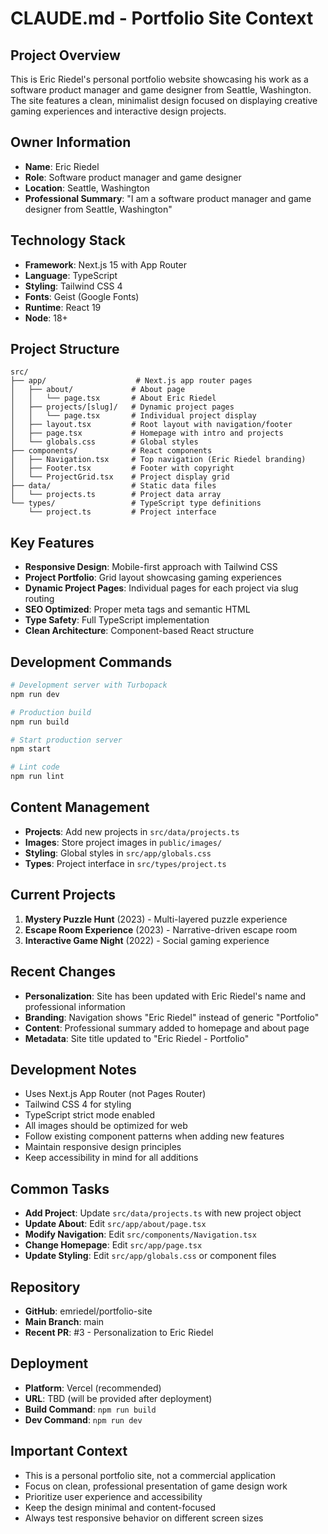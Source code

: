 # CLAUDE.md - Portfolio Site Context

## Project Overview
This is Eric Riedel's personal portfolio website showcasing his work as a software product manager and game designer from Seattle, Washington. The site features a clean, minimalist design focused on displaying creative gaming experiences and interactive design projects.

## Owner Information
- **Name**: Eric Riedel
- **Role**: Software product manager and game designer
- **Location**: Seattle, Washington
- **Professional Summary**: "I am a software product manager and game designer from Seattle, Washington"

## Technology Stack
- **Framework**: Next.js 15 with App Router
- **Language**: TypeScript
- **Styling**: Tailwind CSS 4
- **Fonts**: Geist (Google Fonts)
- **Runtime**: React 19
- **Node**: 18+

## Project Structure
```
src/
├── app/                    # Next.js app router pages
│   ├── about/             # About page
│   │   └── page.tsx       # About Eric Riedel
│   ├── projects/[slug]/   # Dynamic project pages
│   │   └── page.tsx       # Individual project display
│   ├── layout.tsx         # Root layout with navigation/footer
│   ├── page.tsx           # Homepage with intro and projects
│   └── globals.css        # Global styles
├── components/            # React components
│   ├── Navigation.tsx     # Top navigation (Eric Riedel branding)
│   ├── Footer.tsx         # Footer with copyright
│   └── ProjectGrid.tsx    # Project display grid
├── data/                  # Static data files
│   └── projects.ts        # Project data array
└── types/                 # TypeScript type definitions
    └── project.ts         # Project interface
```

## Key Features
- **Responsive Design**: Mobile-first approach with Tailwind CSS
- **Project Portfolio**: Grid layout showcasing gaming experiences
- **Dynamic Project Pages**: Individual pages for each project via slug routing
- **SEO Optimized**: Proper meta tags and semantic HTML
- **Type Safety**: Full TypeScript implementation
- **Clean Architecture**: Component-based React structure

## Development Commands
```bash
# Development server with Turbopack
npm run dev

# Production build
npm run build

# Start production server
npm start

# Lint code
npm run lint
```

## Content Management
- **Projects**: Add new projects in `src/data/projects.ts`
- **Images**: Store project images in `public/images/`
- **Styling**: Global styles in `src/app/globals.css`
- **Types**: Project interface in `src/types/project.ts`

## Current Projects
1. **Mystery Puzzle Hunt** (2023) - Multi-layered puzzle experience
2. **Escape Room Experience** (2023) - Narrative-driven escape room
3. **Interactive Game Night** (2022) - Social gaming experience

## Recent Changes
- **Personalization**: Site has been updated with Eric Riedel's name and professional information
- **Branding**: Navigation shows "Eric Riedel" instead of generic "Portfolio"
- **Content**: Professional summary added to homepage and about page
- **Metadata**: Site title updated to "Eric Riedel - Portfolio"

## Development Notes
- Uses Next.js App Router (not Pages Router)
- Tailwind CSS 4 for styling
- TypeScript strict mode enabled
- All images should be optimized for web
- Follow existing component patterns when adding new features
- Maintain responsive design principles
- Keep accessibility in mind for all additions

## Common Tasks
- **Add Project**: Update `src/data/projects.ts` with new project object
- **Update About**: Edit `src/app/about/page.tsx`
- **Modify Navigation**: Edit `src/components/Navigation.tsx`
- **Change Homepage**: Edit `src/app/page.tsx`
- **Update Styling**: Edit `src/app/globals.css` or component files

## Repository
- **GitHub**: emriedel/portfolio-site
- **Main Branch**: main
- **Recent PR**: #3 - Personalization to Eric Riedel

## Deployment
- **Platform**: Vercel (recommended)
- **URL**: TBD (will be provided after deployment)
- **Build Command**: `npm run build`
- **Dev Command**: `npm run dev`

## Important Context
- This is a personal portfolio site, not a commercial application
- Focus on clean, professional presentation of game design work
- Prioritize user experience and accessibility
- Keep the design minimal and content-focused
- Always test responsive behavior on different screen sizes